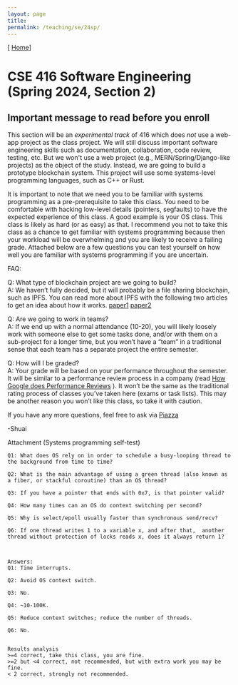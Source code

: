 ```yaml
---
layout: page
title: 
permalink: /teaching/se/24sp/
---
```


[
[Home](./index.html)]
<!-- [Schedule](./schedule.html)  -->
<!-- | [Policy](./policy.html) -->
<!-- ] -->
# CSE 416 Software Engineering (Spring 2024, Section 2)

## Important message to read before you enroll


This section will be an *experimental track* of 416 which does *not* use a web-app project as the class project. We will still discuss important software engineering skills such as documentation, collaboration, code review, testing, etc. But we won't use a web project (e.g., MERN/Spring/Django-like projects) as the object of the study. Instead, we are going to build a prototype blockchain system. This project will use some systems-level programming languages, such as C++ or Rust.


It is important to note that we need you to be familiar with systems programming as a pre-prerequisite to take this class. You need to be comfortable with hacking low-level details (pointers, segfaults) to have the expected experience of this class. A good example is your OS class. This class is likely as hard (or as easy) as that. I recommend you not to take this class as a chance to get familiar with systems programming because then your workload will be overwhelming and you are likely to receive a failing grade. Attached below are a few questions you can test yourself on how well you are familiar with systems programming if you are uncertain.


FAQ:


Q: What type of blockchain project are we going to build? \
A: We haven’t fully decided, but it will probably be a file sharing blockchain, such as IPFS. You can read more about IPFS with the following two articles to get an idea about how it works.
[paper1](http://mpaxos.com/teaching/ds/23fa/readings/filecoin.pdf)
[paper2](http://mpaxos.com/teaching/ds/23fa/readings/ipfs.pdf)


Q: Are we going to work in teams?\
A: If we end up with a normal attendance (10-20), you will likely loosely work with someone else to get some tasks done, and/or with them on a sub-project for a longer time, but you won’t have a “team” in a traditional sense that each team has a separate project the entire semester.


Q: How will I be graded?\
A: Your grade will be based on your performance throughout the semester. It will be similar to a performance review process in a company (read [How Google does Performance Reviews](https://worklogixblog.files.wordpress.com/2018/08/b3318-google.pdf) ). It won’t be the same as the traditional rating process of classes you’ve taken here (exams or task lists). This may be another reason you won’t like this class, so take it with caution.







If you have any more questions, feel free to ask via [Piazza](https://piazza.com/stonybrook/spring2024/cse41602)




-Shuai


Attachment (Systems programming self-test)

```
Q1: What does OS rely on in order to schedule a busy-looping thread to the background from time to time?

Q2: What is the main advantage of using a green thread (also known as a fiber, or stackful coroutine) than an OS thread?

Q3: If you have a pointer that ends with 0x7, is that pointer valid?

Q4: How many times can an OS do context switching per second?

Q5: Why is select/epoll usually faster than synchronous send/recv?

Q6: If one thread writes 1 to a variable x, and after that,  another thread without protection of locks reads x, does it always return 1?



Answers:
Q1: Time interrupts.

Q2: Avoid OS context switch.

Q3: No.

Q4: ~10-100K.

Q5: Reduce context switches; reduce the number of threads.

Q6: No.


Results analysis
>=4 correct, take this class, you are fine.
>=2 but <4 correct, not recommended, but with extra work you may be fine.
< 2 correct, strongly not recommended.
```

<!-- ## Announcements -->

<!-- * (Apr 15, 2019) Final exam date: May 20, 2:15pm, Humanities 1003 -->
<!-- * (Jan 24, 2022) We are switching to -->
<!-- [Piazza](https://piazza.com/stonybrook/spring2022/cse41603) for class -->
<!-- notifications and discussions.  -->
<!-- * (Jan 17, 2022) Please read the [collaboration and academic integrity
policy](policy.html); Enrollment in this class suggests you have accepted the
policy. -->

<!-- ## Course information -->
<!-- Please refer to the department's    -->

<!-- ## Course information

Introduces the basic concepts and modern tools and techniques of software engineering. Emphasizes the development of reliable and maintainable software via system requirements and specifications, software design methodologies including object-oriented design, implementation, integration, and testing; software project management; life-cycle documentation; software maintenance; and consideration of human factor issues.

This course focuses on finishing a project: 
* The topic of the project is given with some basic features required.
* You can choose your toolchain, use the architecture you prefer, and add the features you desire. 
* You will work with a team of 3-5 students.  

## Grading

* Participation - 25%
* Mid-term exam - 25%
* Final - 50%


## Prerequisites:
 * CSE 316; and CSE major; and U4 standing. -->

<!-- ## Acedemic Integrity
You are welcome to use existing public libraries in your work. You may also look at code for
public domain software such as Github. Consistent with the policies and normal
academic practice, you are obligated to cite any source that gave you code or an
idea. You may not claim others' work as yours. Any violation will lead to an F in the grade, and be reported to the university.    -->

<!-- ## Useful Books
The following books may help provide background help. None of them are required.
They are listed in rough order of usefulness.
 * Principles of Computer System Design. Jerome Saltzer and M. Frans Kaashoek,
   Morgan Kaufmann.
 * Distributed Systems: Principles and Paradigms, Andrew Tanenbaum and Maarten
   van Steen, Prentice Hall. -->

<!-- ## Acknowledgement
The topics and many materials of this class are from the distributed systems
class taught at [MIT](https://pdos.csail.mit.edu/6.824/) and
[NYU](http://www.news.cs.nyu.edu/~jinyang/fa16-ds/index.html). -->
